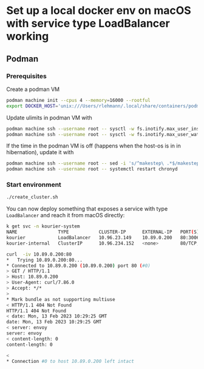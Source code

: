 # Set up a local docker env on macOS with service type LoadBalancer working

## Podman

### Prerequisites

Create a podman VM

```bash
podman machine init --cpus 4 --memory=16000 --rootful
export DOCKER_HOST='unix:///Users/rlehmann/.local/share/containers/podman/machine/podman-machine-default/podman.sock'
```

Update ulimits in podman VM with

```bash
podman machine ssh --username root -- sysctl -w fs.inotify.max_user_instances=100000
podman machine ssh --username root -- sysctl -w fs.inotify.max_user_watches=100000
```

If the time in the podman VM is off (happens when the host-os is in in hibernation), update it with
```bash
podman machine ssh --username root -- sed -i 's/^makestep\ .*$/makestep\ 1\ -1/' /etc/chrony.conf
podman machine ssh --username root -- systemctl restart chronyd
```

### Start environment

```bash
./create_cluster.sh
```

You can now deploy something that exposes a service with type `LoadBalancer` and reach it from macOS directly:

```bash
k get svc -n kourier-system
NAME               TYPE           CLUSTER-IP      EXTERNAL-IP   PORT(S)                      AGE
kourier            LoadBalancer   10.96.23.149    10.89.0.200   80:30067/TCP,443:30550/TCP   25m
kourier-internal   ClusterIP      10.96.234.152   <none>        80/TCP,443/TCP               25m

curl  -iv 10.89.0.200:80
*   Trying 10.89.0.200:80...
* Connected to 10.89.0.200 (10.89.0.200) port 80 (#0)
> GET / HTTP/1.1
> Host: 10.89.0.200
> User-Agent: curl/7.86.0
> Accept: */*
>
* Mark bundle as not supporting multiuse
< HTTP/1.1 404 Not Found
HTTP/1.1 404 Not Found
< date: Mon, 13 Feb 2023 10:29:25 GMT
date: Mon, 13 Feb 2023 10:29:25 GMT
< server: envoy
server: envoy
< content-length: 0
content-length: 0

<
* Connection #0 to host 10.89.0.200 left intact
```
